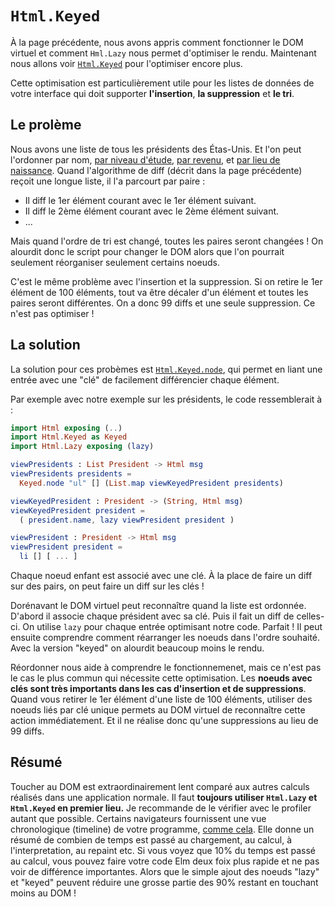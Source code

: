 # `Html.Keyed`

À la page précédente, nous avons appris comment fonctionner le DOM virtuel et comment `Hml.Lazy` nous permet d'optimiser le rendu. Maintenant nous allons voir [`Html.Keyed`](https://package.elm-lang.org/packages/elm/html/latest/Html-Keyed/) pour l'optimiser encore plus.

Cette optimisation est particulièrement utile pour les listes de données de votre interface qui doit supporter **l'insertion**, **la suppression** et **le tri**.


## Le prolème

Nous avons une liste de tous les présidents des Étas-Unis. Et l'on peut l'ordonner par nom, [par niveau d'étude](https://en.wikipedia.org/wiki/List_of_Presidents_of_the_United_States_by_education), [par revenu](https://en.wikipedia.org/wiki/List_of_Presidents_of_the_United_States_by_net_worth), et [par lieu de naissance](https://en.wikipedia.org/wiki/List_of_Presidents_of_the_United_States_by_home_state).
Quand l'algorithme de diff (décrit dans la page précédente) reçoit une longue liste, il l'a parcourt par paire :

- Il diff le 1er élément courant avec le 1er élément suivant.
- Il diff le 2ème élément courant avec le 2ème élément suivant.
- ...

Mais quand l'ordre de tri est changé, toutes les paires seront changées ! On alourdit donc le script pour changer le DOM alors que l'on pourrait seulement réorganiser seulement certains noeuds.

C'est le même problème avec l'insertion et la suppression. Si on retire le 1er élément de 100 éléments, tout va être décaler d'un élément et toutes les paires seront différentes. On a donc 99 diffs et une seule suppression. Ce n'est pas optimiser !


## La solution


La solution pour ces probèmes est [`Html.Keyed.node`](https://package.elm-lang.org/packages/elm/html/latest/Html-Keyed#node), qui permet en liant une entrée avec une "clé" de facilement différencier chaque élément.

Par exemple avec notre exemple sur les présidents, le code ressemblerait à :


```elm
import Html exposing (..)
import Html.Keyed as Keyed
import Html.Lazy exposing (lazy)

viewPresidents : List President -> Html msg
viewPresidents presidents =
  Keyed.node "ul" [] (List.map viewKeyedPresident presidents)

viewKeyedPresident : President -> (String, Html msg)
viewKeyedPresident president =
  ( president.name, lazy viewPresident president )

viewPresident : President -> Html msg
viewPresident president =
  li [] [ ... ]
```

Chaque noeud enfant est associé avec une clé. À la place de faire un diff sur des pairs, on peut faire un diff sur les clés !

Dorénavant le DOM virtuel peut reconnaître quand la liste est ordonnée. D'abord il associe chaque président avec sa clé. Puis il fait un diff de celles-ci. On utilise `lazy` pour chaque entrée optimisant notre code. Parfait ! Il peut ensuite comprendre comment réarranger les noeuds dans l'ordre souhaité. Avec la version "keyed" on alourdit beaucoup moins le rendu.

Réordonner nous aide à comprendre le fonctionnemenet, mais ce n'est pas le cas le plus commun qui nécessite cette optimisation. Les **noeuds avec clés sont très importants dans les cas d'insertion et de suppressions**. Quand vous retirer le 1er élément d'une liste de 100 éléments, utiliser des noeuds liés par clé unique permets au DOM virtuel de reconnaître cette action immédiatement. Et il ne réalise donc qu'une suppressions au lieu de 99 diffs.


## Résumé

Toucher au DOM est extraordinairement lent comparé aux autres calculs réalisés dans une application normale. Il faut **toujours utiliser `Html.Lazy` et `Html.Keyed` en premier lieu.** Je recommande de le vérifier avec le profiler autant que possible. Certains navigateurs fournissent une vue chronologique (timeline) de votre programme, [comme cela](https://developers.google.com/web/tools/chrome-devtools/evaluate-performance/reference). Elle donne un résumé de combien de temps est passé au chargement, au calcul, à l'interpretation, au repaint etc. Si vous voyez que 10% du temps est passé au calcul, vous pouvez faire votre code Elm deux foix plus rapide et ne pas voir de différence importantes. Alors que le simple ajout des noeuds "lazy" et "keyed" peuvent réduire une grosse partie des 90% restant en touchant moins au DOM !
